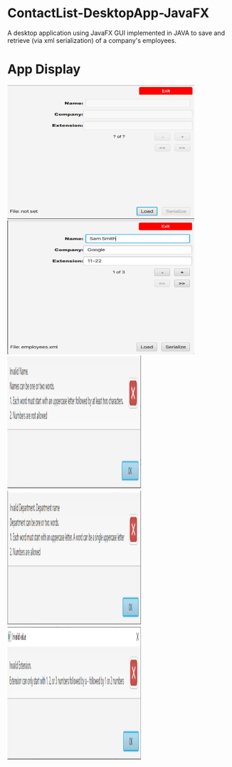 # ContactList-DesktopApp-JavaFX
A desktop application using JavaFX GUI implemented in JAVA to save and retrieve (via xml serialization) of a company's employees.

# App Display
<img src="/images/11.png" width="420px" height="300px">
<img src="/images/22.png" width="420" height="300px">
<img src="/images/33.png" width="300px" height="300px">
<img src="/images/44.png" width="300px" height="300px">
<img src="/images/55.png" width="300px" height="300px">
